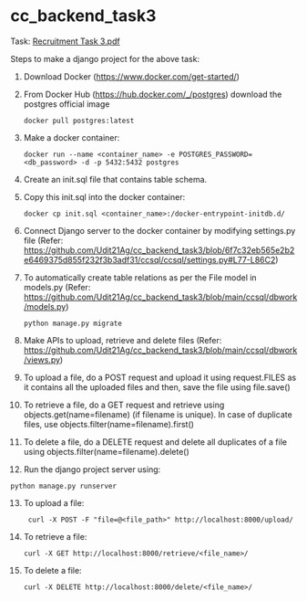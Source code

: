 # cc_backend_task3

Task: [Recruitment Task 3.pdf](https://github.com/user-attachments/files/16165774/Recruitment.Task.3.pdf)

Steps to make a django project for the above task: 

1. Download Docker (https://www.docker.com/get-started/)
2. From Docker Hub (https://hub.docker.com/_/postgres) download the postgres official image
   ```
   docker pull postgres:latest
   ```
3. Make a docker container:
   ```
   docker run --name <container_name> -e POSTGRES_PASSWORD=<db_password> -d -p 5432:5432 postgres
   ```
4. Create an init.sql file that contains table schema.
5. Copy this init.sql into the docker container:
   ```
   docker cp init.sql <container_name>:/docker-entrypoint-initdb.d/
   ```
6. Connect Django server to the docker container by modifying settings.py file (Refer: https://github.com/Udit21Ag/cc_backend_task3/blob/6f7c32eb565e2b2e6469375d855f232f3b3adf31/ccsql/ccsql/settings.py#L77-L86C2)
7. To automatically create table relations as per the File model in models.py (Refer: https://github.com/Udit21Ag/cc_backend_task3/blob/main/ccsql/dbwork/models.py)
   ```
   python manage.py migrate
   ```
8. Make APIs to upload, retrieve and delete files (Refer: https://github.com/Udit21Ag/cc_backend_task3/blob/main/ccsql/dbwork/views.py)
9. To upload a file, do a POST request and upload it using request.FILES as it contains all the uploaded files and then, save the file using file.save()
10. To retrieve a file, do a GET request and retrieve using objects.get(name=filename) (if filename is unique). In case of duplicate files, use objects.filter(name=filename).first()
11. To delete a file, do a DELETE request and delete all duplicates of a file using objects.filter(name=filename).delete()

12. Run the django project server using:
   ```
   python manage.py runserver
   ```
13. To upload a file:
    ```
     curl -X POST -F "file=@<file_path>" http://localhost:8000/upload/
    ```
14. To retrieve a file:
    ```
    curl -X GET http://localhost:8000/retrieve/<file_name>/
    ```
15. To delete a file:
    ```
    curl -X DELETE http://localhost:8000/delete/<file_name>/
    ```
